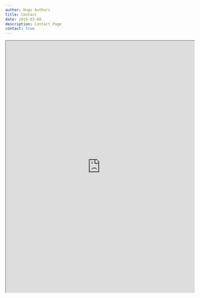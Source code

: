 ```yaml
---
author: Hugo Authors
title: Contact
date: 2019-03-08
description: Contact Page
contact: true
---
```


<iframe width="600px" height="800px" src="https://cdn.forms-content.sg-form.com/1d99b94d-1921-11ee-b9ab-92bf1db48e95"/>